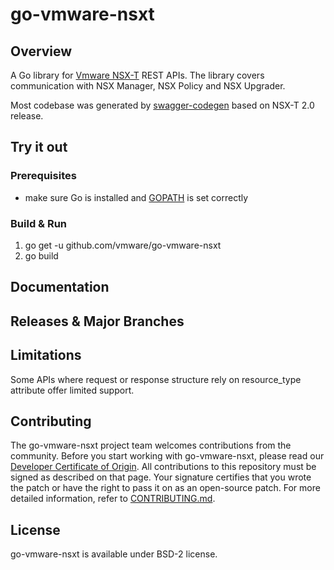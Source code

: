 

# go-vmware-nsxt

## Overview
A Go library for [Vmware NSX-T](https://docs.vmware.com/en/VMware-NSX-T/index.html) REST APIs.
The library covers communication with NSX Manager, NSX Policy and NSX Upgrader.

Most codebase was generated by [swagger-codegen](https://github.com/swagger-api/swagger-codegen) based on NSX-T 2.0 release.
## Try it out

### Prerequisites

* make sure Go is installed and [GOPATH](https://golang.org/doc/code.html) is set correctly

### Build & Run

1. go get -u github.com/vmware/go-vmware-nsxt
2. go build

## Documentation

## Releases & Major Branches

## Limitations

Some APIs where request or response structure rely on resource_type attribute offer limited support.

## Contributing

The go-vmware-nsxt project team welcomes contributions from the community. Before you start working with go-vmware-nsxt, please read our [Developer Certificate of Origin](https://cla.vmware.com/dco). All contributions to this repository must be signed as described on that page. Your signature certifies that you wrote the patch or have the right to pass it on as an open-source patch. For more detailed information, refer to [CONTRIBUTING.md](CONTRIBUTING.md).

## License

go-vmware-nsxt is available under BSD-2 license.

